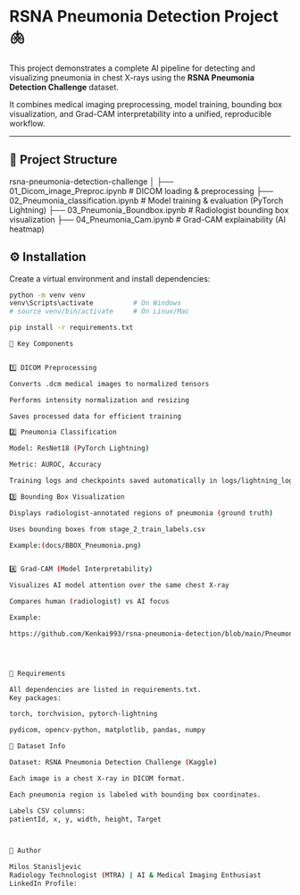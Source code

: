 # RSNA Pneumonia Detection Project 🫁

This project demonstrates a complete AI pipeline for detecting and visualizing pneumonia in chest X-rays using the **RSNA Pneumonia Detection Challenge** dataset.

It combines medical imaging preprocessing, model training, bounding box visualization, and Grad-CAM interpretability into a unified, reproducible workflow.

---

## 📁 Project Structure
rsna-pneumonia-detection-challenge
│
├── 01_Dicom_image_Preproc.ipynb # DICOM loading & preprocessing
├── 02_Pneumonia_classification.ipynb # Model training & evaluation (PyTorch Lightning)
├── 03_Pneumonia_Boundbox.ipynb # Radiologist bounding box visualization
├── 04_Pneumonia_Cam.ipynb # Grad-CAM explainability (AI heatmap)


## ⚙️ Installation

Create a virtual environment and install dependencies:

```bash
python -m venv venv
venv\Scripts\activate          # On Windows
# source venv/bin/activate     # On Linux/Mac

pip install -r requirements.txt

🧠 Key Components


1️⃣ DICOM Preprocessing

Converts .dcm medical images to normalized tensors

Performs intensity normalization and resizing

Saves processed data for efficient training

2️⃣ Pneumonia Classification

Model: ResNet18 (PyTorch Lightning)

Metric: AUROC, Accuracy

Training logs and checkpoints saved automatically in logs/lightning_logs/

3️⃣ Bounding Box Visualization

Displays radiologist-annotated regions of pneumonia (ground truth)

Uses bounding boxes from stage_2_train_labels.csv

Example:(docs/BBOX_Pneumonia.png)


4️⃣ Grad-CAM (Model Interpretability)

Visualizes AI model attention over the same chest X-ray

Compares human (radiologist) vs AI focus

Example:

https://github.com/Kenkai993/rsna-pneumonia-detection/blob/main/Pneumonia%20detection%20project/docs/Heatmap_Pneumonia.png?raw=True




🧩 Requirements

All dependencies are listed in requirements.txt.
Key packages:

torch, torchvision, pytorch-lightning

pydicom, opencv-python, matplotlib, pandas, numpy

🩻 Dataset Info

Dataset: RSNA Pneumonia Detection Challenge (Kaggle)

Each image is a chest X-ray in DICOM format.

Each pneumonia region is labeled with bounding box coordinates.

Labels CSV columns:
patientId, x, y, width, height, Target



🧩 Author

Milos Stanisljevic
Radiology Technologist (MTRA) | AI & Medical Imaging Enthusiast
LinkedIn Profile:
 
